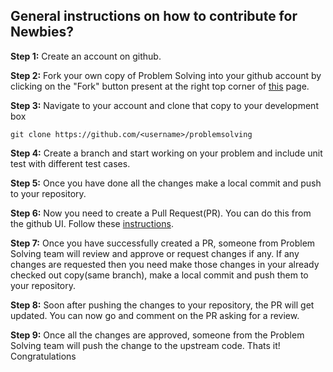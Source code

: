 ## General instructions on how to contribute for Newbies?

**Step 1:** Create an account on github.

**Step 2:** Fork your own copy of Problem Solving into your github account by clicking on the "Fork" button present at the right top corner of [this](https://github.com/toumangg/problemsolving) page﻿.

**Step 3:** Navigate to your account and clone that copy to your development box

`git clone https://github.com/<username>/problemsolving`

**Step 4:** Create a branch and start working on your problem and include unit test with different test cases.

**Step 5:** Once you have done all the changes make a local commit and push to your repository.

**Step 6:** Now you need to create a Pull Request(PR). You can do this from the github UI. Follow these [instructions](https://help.github.com/articles/creating-a-pull-request/#creating-the-pull-request).

**Step 7:** Once you have successfully created a PR, someone from Problem Solving team will review and approve or request changes if any. If any changes are requested then you need make those changes in your already checked out copy(same branch), make a local commit and push them to your repository.

**Step 8:** Soon after pushing the changes to your repository, the PR will get updated. You can now go and comment on the PR asking for a review.

**Step 9:** Once all the changes are approved, someone from the Problem Solving team will push the change to the upstream code. Thats it! Congratulations